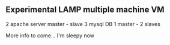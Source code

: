 ## Experimental LAMP multiple machine VM
2 apache server master - slave
3 mysql DB 1 master - 2 slaves

More info to come... I'm sleepy now
